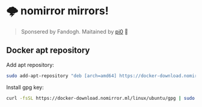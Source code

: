 # 🌩 nomirror mirrors!

> Sponsered by Fandogh. Maitained by [pi0](https://github.com/pi0) 💚


## Docker apt repository

Add apt repository:

```bash
sudo add-apt-repository "deb [arch=amd64] https://docker-download.nomirror.ml/linux/ubuntu/ $(lsb_release -cs) stable"
```
    
Install gpg key:

```bash
curl -fsSL https://docker-download.nomirror.ml/linux/ubuntu/gpg | sudo apt-key add -
```
